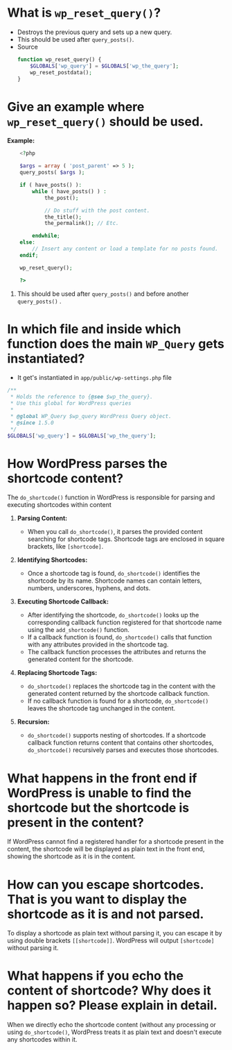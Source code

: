 # What is `wp_reset_query()`?
- Destroys the previous query and sets up a new query.
- This should be used after `query_posts()`.
- Source
    ```php
    function wp_reset_query() {
        $GLOBALS['wp_query'] = $GLOBALS['wp_the_query'];
        wp_reset_postdata();
    }
    ```

# Give an example where `wp_reset_query()` should be used.
**Example:**
```php
    <?php

    $args = array ( 'post_parent' => 5 );
    query_posts( $args );

    if ( have_posts() ):
        while ( have_posts() ) :
            the_post();

            // Do stuff with the post content.
            the_title();
            the_permalink(); // Etc.

        endwhile;
    else:
        // Insert any content or load a template for no posts found.
    endif;

    wp_reset_query();

    ?>
```
1. This should be used after `query_posts()` and before another `query_posts()` .


# In which file and inside which function does the main `WP_Query` gets instantiated?

- It get's instantiated in `app/public/wp-settings.php` file

```php
/**
 * Holds the reference to {@see $wp_the_query}.
 * Use this global for WordPress queries
 *
 * @global WP_Query $wp_query WordPress Query object.
 * @since 1.5.0
 */
$GLOBALS['wp_query'] = $GLOBALS['wp_the_query'];
```

# How WordPress parses the shortcode content?

The `do_shortcode()` function in WordPress is responsible for parsing and executing shortcodes within content

1. **Parsing Content:**
   - When you call `do_shortcode()`, it parses the provided content searching for shortcode tags. Shortcode tags are enclosed in square brackets, like `[shortcode]`.

2. **Identifying Shortcodes:**
   - Once a shortcode tag is found, `do_shortcode()` identifies the shortcode by its name. Shortcode names can contain letters, numbers, underscores, hyphens, and dots.

3. **Executing Shortcode Callback:**
   - After identifying the shortcode, `do_shortcode()` looks up the corresponding callback function registered for that shortcode name using the `add_shortcode()` function.
   - If a callback function is found, `do_shortcode()` calls that function with any attributes provided in the shortcode tag.
   - The callback function processes the attributes and returns the generated content for the shortcode.

4. **Replacing Shortcode Tags:**
   - `do_shortcode()` replaces the shortcode tag in the content with the generated content returned by the shortcode callback function.
   - If no callback function is found for a shortcode, `do_shortcode()` leaves the shortcode tag unchanged in the content.

5. **Recursion:**
   - `do_shortcode()` supports nesting of shortcodes. If a shortcode callback function returns content that contains other shortcodes, `do_shortcode()` recursively parses and executes those shortcodes.


# What happens in the front end if WordPress is unable to find the shortcode but the shortcode is present in the content?
If WordPress cannot find a registered handler for a shortcode present in the content, the shortcode will be displayed as plain text in the front end, showing the shortcode as it is in the content.

# How can you escape shortcodes. That is you want to display the shortcode as it is and not parsed.
To display a shortcode as plain text without parsing it, you can escape it by using double brackets `[[shortcode]]`. WordPress will output `[shortcode]` without parsing it.

# What happens if you echo the content of shortcode? Why does it happen so? Please explain in detail.
When we directly echo the shortcode content (without any processing or using `do_shortcode()`, WordPress treats it as plain text and doesn't execute any shortcodes within it.
